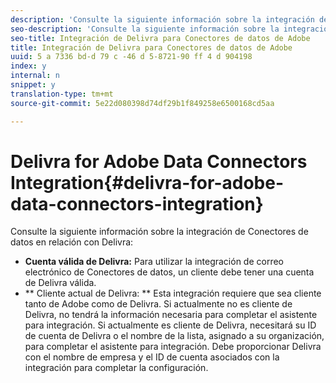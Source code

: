 ```yaml
---
description: 'Consulte la siguiente información sobre la integración de Conectores de datos en relación con Delivra '
seo-description: 'Consulte la siguiente información sobre la integración de Conectores de datos en relación con Delivra '
seo-title: Integración de Delivra para Conectores de datos de Adobe
title: Integración de Delivra para Conectores de datos de Adobe
uuid: 5 a 7336 bd-d 79 c -46 d 5-8721-90 ff 4 d 904198
index: y
internal: n
snippet: y
translation-type: tm+mt
source-git-commit: 5e22d080398d74df29b1f849258e6500168cd5aa

---
```



# Delivra for Adobe Data Connectors Integration{#delivra-for-adobe-data-connectors-integration}

Consulte la siguiente información sobre la integración de Conectores de datos en relación con Delivra:

* **Cuenta válida de Delivra:** Para utilizar la integración de correo electrónico de Conectores de datos, un cliente debe tener una cuenta de Delivra válida.
* ** Cliente actual de Delivra: ** Esta integración requiere que sea cliente tanto de Adobe como de Delivra. Si actualmente no es cliente de Delivra, no tendrá la información necesaria para completar el asistente para integración. Si actualmente es cliente de Delivra, necesitará su ID de cuenta de Delivra o el nombre de la lista, asignado a su organización, para completar el asistente para integración. Debe proporcionar Delivra con el nombre de empresa y el ID de cuenta asociados con la integración para completar la configuración.

